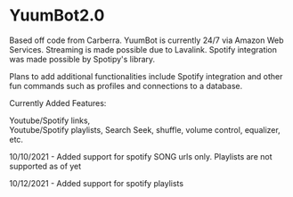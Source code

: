 # YuumBot2.0

Based off code from Carberra. YuumBot is currently 24/7 via Amazon Web Services. Streaming is made possible due to Lavalink. Spotify integration was made possible by Spotipy's library. 

Plans to add additional functionalities include Spotify integration and other fun commands such as profiles and connections to a database.

Currently Added Features:

Youtube/Spotify links,  
Youtube/Spotify playlists, 
Search
Seek, shuffle, volume control, equalizer, etc.

10/10/2021 - 
Added support for spotify SONG urls only. Playlists are not supported as of yet

10/12/2021 - 
Added support for spotify playlists
